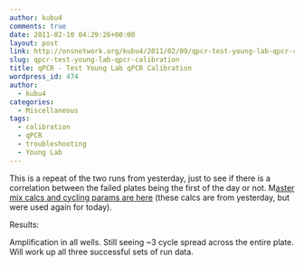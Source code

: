 ```yaml
---
author: kubu4
comments: true
date: 2011-02-10 04:29:26+00:00
layout: post
link: http://onsnetwork.org/kubu4/2011/02/09/qpcr-test-young-lab-qpcr-calibration/
slug: qpcr-test-young-lab-qpcr-calibration
title: qPCR - Test Young Lab qPCR Calibration
wordpress_id: 474
author:
  - kubu4
categories:
  - Miscellaneous
tags:
  - calibration
  - qPCR
  - troubleshooting
  - Young Lab
---
```


This is a repeat of the two runs from yesterday, just to see if there is a correlation between the failed plates being the first of the day or not. M[aster mix calcs and cycling params are here](http://eagle.fish.washington.edu/Arabidopsis/Notebook%20Workup%20Files/20110208-01.jpg) (these calcs are from yesterday, but were used again for today).

Results:

Amplification in all wells. Still seeing ~3 cycle spread across the entire plate. Will work up all three successful sets of run data.
